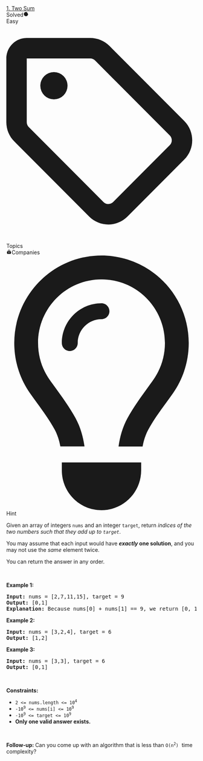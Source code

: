 <div class="flex w-full flex-1 flex-col gap-4 overflow-y-auto px-4 py-5"><div class="flex items-start justify-between gap-4"><div class="flex items-start gap-2"><div class="text-title-large font-semibold text-text-primary dark:text-text-primary"><a class="no-underline hover:text-blue-s dark:hover:text-dark-blue-s truncate cursor-text whitespace-normal hover:!text-[inherit]" href="/problems/two-sum/">1. Two Sum</a><div class="text-body ml-2 inline-flex items-center gap-2 py-1"><div class="inline-flex items-center space-x-2"></div></div></div></div><div class="text-body flex flex-none items-center gap-1 py-1.5 text-text-secondary dark:text-text-secondary">Solved<svg xmlns="http://www.w3.org/2000/svg" viewBox="0 0 14 14" width="1em" height="1em" fill="currentColor" class="fill-none stroke-current text-message-success dark:text-message-success"><path stroke-linecap="round" stroke-linejoin="round" stroke-width="1.2" d="M12.598 7a5.6 5.6 0 11-3.15-5.037m2.1 1.537l-4.9 4.9-1.4-1.4"></path></svg></div></div><div class="flex gap-1"><div class="relative inline-flex items-center justify-center text-caption px-2 py-1 gap-1 rounded-full bg-fill-secondary text-difficulty-easy dark:text-difficulty-easy">Easy</div><div class="relative inline-flex items-center justify-center text-caption px-2 py-1 gap-1 rounded-full bg-fill-secondary cursor-pointer transition-colors hover:bg-fill-primary hover:text-text-primary text-sd-secondary-foreground hover:opacity-80"><div class="relative text-[14px] leading-[normal] p-[1px] before:block before:h-3.5 before:w-3.5 h-3.5 w-3.5 fill-none stroke-current"><svg aria-hidden="true" focusable="false" data-prefix="far" data-icon="tag" class="svg-inline--fa fa-tag absolute left-1/2 top-1/2 -translate-x-1/2 -translate-y-1/2" role="img" xmlns="http://www.w3.org/2000/svg" viewBox="0 0 448 512"><path fill="currentColor" d="M197.5 32c17 0 33.3 6.7 45.3 18.7l176 176c25 25 25 65.5 0 90.5L285.3 450.7c-25 25-65.5 25-90.5 0l-176-176C6.7 262.7 0 246.5 0 229.5V80C0 53.5 21.5 32 48 32H197.5zM48 229.5c0 4.2 1.7 8.3 4.7 11.3l176 176c6.2 6.2 16.4 6.2 22.6 0L384.8 283.3c6.2-6.2 6.2-16.4 0-22.6l-176-176c-3-3-7.1-4.7-11.3-4.7H48V229.5zM112 112a32 32 0 1 1 0 64 32 32 0 1 1 0-64z"></path></svg></div>Topics</div><div class="relative inline-flex items-center justify-center text-caption px-2 py-1 gap-1 rounded-full bg-fill-secondary cursor-pointer transition-colors hover:bg-fill-primary hover:text-text-primary text-sd-secondary-foreground hover:opacity-80"><svg xmlns="http://www.w3.org/2000/svg" viewBox="0 0 24 24" width="1em" height="1em" fill="currentColor" class="h-3.5 w-3.5"><path fill-rule="evenodd" d="M7 8v2H6a3 3 0 00-3 3v6a3 3 0 003 3h12a3 3 0 003-3v-6a3 3 0 00-3-3h-1V8A5 5 0 007 8zm8 0v2H9V8a3 3 0 116 0zm-3 6a2 2 0 100 4 2 2 0 000-4z" clip-rule="evenodd"></path></svg>Companies</div><div class="relative inline-flex items-center justify-center text-caption px-2 py-1 gap-1 rounded-full bg-fill-secondary cursor-pointer transition-colors hover:bg-fill-primary hover:text-text-primary text-sd-secondary-foreground hover:opacity-80"><div class="relative text-[14px] leading-[normal] p-[1px] before:block before:h-3.5 before:w-3.5 h-3.5 w-3.5 fill-none stroke-current"><svg aria-hidden="true" focusable="false" data-prefix="far" data-icon="lightbulb" class="svg-inline--fa fa-lightbulb absolute left-1/2 top-1/2 -translate-x-1/2 -translate-y-1/2" role="img" xmlns="http://www.w3.org/2000/svg" viewBox="0 0 384 512"><path fill="currentColor" d="M297.2 248.9C311.6 228.3 320 203.2 320 176c0-70.7-57.3-128-128-128S64 105.3 64 176c0 27.2 8.4 52.3 22.8 72.9c3.7 5.3 8.1 11.3 12.8 17.7l0 0c12.9 17.7 28.3 38.9 39.8 59.8c10.4 19 15.7 38.8 18.3 57.5H109c-2.2-12-5.9-23.7-11.8-34.5c-9.9-18-22.2-34.9-34.5-51.8l0 0 0 0c-5.2-7.1-10.4-14.2-15.4-21.4C27.6 247.9 16 213.3 16 176C16 78.8 94.8 0 192 0s176 78.8 176 176c0 37.3-11.6 71.9-31.4 100.3c-5 7.2-10.2 14.3-15.4 21.4l0 0 0 0c-12.3 16.8-24.6 33.7-34.5 51.8c-5.9 10.8-9.6 22.5-11.8 34.5H226.4c2.6-18.7 7.9-38.6 18.3-57.5c11.5-20.9 26.9-42.1 39.8-59.8l0 0 0 0 0 0c4.7-6.4 9-12.4 12.7-17.7zM192 128c-26.5 0-48 21.5-48 48c0 8.8-7.2 16-16 16s-16-7.2-16-16c0-44.2 35.8-80 80-80c8.8 0 16 7.2 16 16s-7.2 16-16 16zm0 384c-44.2 0-80-35.8-80-80V416H272v16c0 44.2-35.8 80-80 80z"></path></svg></div>Hint</div></div><div class="elfjS" data-track-load="description_content"><p>Given an array of integers <code>nums</code>&nbsp;and an integer <code>target</code>, return <em>indices of the two numbers such that they add up to <code>target</code></em>.</p>

<p>You may assume that each input would have <strong><em>exactly</em> one solution</strong>, and you may not use the <em>same</em> element twice.</p>

<p>You can return the answer in any order.</p>

<p>&nbsp;</p>
<p><strong class="example">Example 1:</strong></p>

<pre><strong>Input:</strong> nums = [2,7,11,15], target = 9
<strong>Output:</strong> [0,1]
<strong>Explanation:</strong> Because nums[0] + nums[1] == 9, we return [0, 1].
</pre>

<p><strong class="example">Example 2:</strong></p>

<pre><strong>Input:</strong> nums = [3,2,4], target = 6
<strong>Output:</strong> [1,2]
</pre>

<p><strong class="example">Example 3:</strong></p>

<pre><strong>Input:</strong> nums = [3,3], target = 6
<strong>Output:</strong> [0,1]
</pre>

<p>&nbsp;</p>
<p><strong>Constraints:</strong></p>

<ul>
	<li><code>2 &lt;= nums.length &lt;= 10<sup>4</sup></code></li>
	<li><code>-10<sup>9</sup> &lt;= nums[i] &lt;= 10<sup>9</sup></code></li>
	<li><code>-10<sup>9</sup> &lt;= target &lt;= 10<sup>9</sup></code></li>
	<li><strong>Only one valid answer exists.</strong></li>
</ul>

<p>&nbsp;</p>
<strong>Follow-up:&nbsp;</strong>Can you come up with an algorithm that is less than <code>O(n<sup>2</sup>)</code><font face="monospace">&nbsp;</font>time complexity?</div></div>
